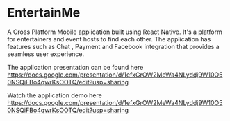 # EntertainMe
A Cross Platform Mobile application built using React Native. It's a platform for entertainers and event hosts to find each other. The application has features such as Chat , Payment and Facebook integration that provides a seamless user experience.

The application presentation can be found here https://docs.google.com/presentation/d/1efxGrOW2MeWa4NLyddj9W10O50NSQiFBo4qwrKsOOTQ/edit?usp=sharing

Watch the application demo here https://docs.google.com/presentation/d/1efxGrOW2MeWa4NLyddj9W10O50NSQiFBo4qwrKsOOTQ/edit?usp=sharing


